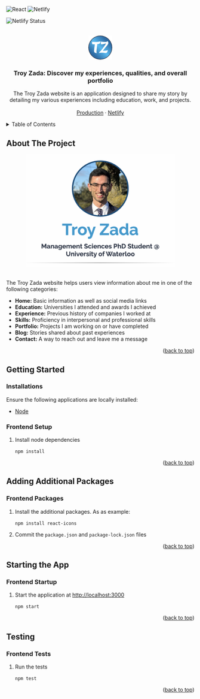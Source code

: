 <a id="readme-top"></a>


![React](https://img.shields.io/badge/React-20232A?style=for-the-badge&logo=react&logoColor=61DAFB)
![Netlify](https://img.shields.io/badge/Netlify-00C7B7?style=for-the-badge&logo=netlify&logoColor=white)

![Netlify Status](https://api.netlify.com/api/v1/badges/3ab975fd-ffa4-4906-a0e6-20aa0210c651/deploy-status)

<!-- PROJECT LOGO -->
<br />
<div align="center">
    <a href="https://github.com/tzada8/troy-zada">
        <img src="public/favicon.ico" alt="Troy Zada">
    </a>
    <h3 align="center">Troy Zada: Discover my experiences, qualities, and overall portfolio</h3>
    <p align="center">
        The Troy Zada website is an application designed to share my story by detailing my various experiences including education, work, and projects.
        <br />
        <br />
        <a href="https://troyzada.com">Production</a>
        ·
        <a href="https://troyzada.netlify.app/">Netlify</a>
        </p>
</div>

<!-- TABLE OF CONTENTS -->
<details>
    <summary>Table of Contents</summary>
    <ol>
        <li>
            <a href="#about-the-project">About The Project</a>
        </li>
        <li>
            <a href="#getting-started">Getting Started</a>
            <ul>
                <li><a href="#installations">Installations</a></li>
                <li><a href="#frontend-setup">Frontend Setup</a></li>
            </ul>
        </li>
        <li>
            <a href="#adding-additional-packages">Adding Additional Packages</a>
            <ul>
                <li><a href="#frontend-packages">Frontend Packages</a></li>
            </ul>
        </li>
        <li>
            <a href="#starting-the-app">Starting the App</a>
            <ul>
                <li><a href="#frontend-startup">Frontend Startup</a></li>
            </ul>
        </li>
        <li>
            <a href="#testing">Testing</a>
            <ul>
                <li><a href="#frontend-tests">Frontend Tests</a></li>
            </ul>
        </li>
    </ol>
</details>


<!-- ABOUT THE PROJECT -->
## About The Project

<div align="center">
    <img src="src/images/portfolio/troy-zada.webp" alt="Troy Zada Layoutx" width="400" height="300">
</div>
<br/>

The Troy Zada website helps users view information about me in one of the following categories:

- <b>Home:</b> Basic information as well as social media links
- <b>Education:</b> Universities I attended and awards I achieved
- <b>Experience:</b> Previous history of companies I worked at
- <b>Skills:</b> Proficiency in interpersonal and professional skills
- <b>Portfolio:</b> Projects I am working on or have completed
- <b>Blog:</b> Stories shared about past experiences
- <b>Contact:</b> A way to reach out and leave me a message

<p align="right">(<a href="#readme-top">back to top</a>)</p>


<!-- GETTING STARTED -->
## Getting Started

### Installations

Ensure the following applications are locally installed:

- [Node](https://nodejs.org/en/download)

### Frontend Setup

1. Install node dependencies
    ```
    npm install
    ```

<p align="right">(<a href="#readme-top">back to top</a>)</p>


<!-- ADDING ADDITIONAL PACKAGES -->
## Adding Additional Packages

### Frontend Packages

1. Install the additional packages. As as example:
    ```
    npm install react-icons
    ```
2. Commit the `package.json` and `package-lock.json` files

<p align="right">(<a href="#readme-top">back to top</a>)</p>


<!-- STARTING THE APP -->
## Starting the App

### Frontend Startup

1. Start the application at [http://localhost:3000](http://localhost:3000)
    ```
    npm start
    ```

<p align="right">(<a href="#readme-top">back to top</a>)</p>


<!-- TESTING -->
## Testing

### Frontend Tests

1. Run the tests
    ```
    npm test
    ```

<p align="right">(<a href="#readme-top">back to top</a>)</p>
